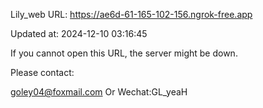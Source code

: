 Lily_web URL: https://ae6d-61-165-102-156.ngrok-free.app

Updated at: 2024-12-10 03:16:45

If you cannot open this URL, the server might be down.

Please contact: 

goley04@foxmail.com Or Wechat:GL_yeaH